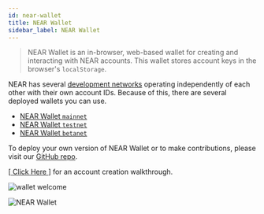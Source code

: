 ```yaml
---
id: near-wallet
title: NEAR Wallet
sidebar_label: NEAR Wallet
---
```


> NEAR Wallet is an in-browser, web-based wallet for creating and interacting with NEAR accounts. This wallet stores account keys in the browser's `localStorage`.

NEAR has several [development networks](https://docs.near.org/docs/roles/developer/networks) operating independently of each other with their own account IDs. Because of this, there are several deployed wallets you can use.

* [NEAR Wallet `mainnet`](https://wallet.near.org)
* [NEAR Wallet `testnet`](https://wallet.testnet.near.org)
* [NEAR Wallet `betanet`](https://wallet.betanet.near.org)

To deploy your own version of NEAR Wallet or to make contributions, please visit our [GitHub repo](https://github.com/near/near-wallet).

[[ Click Here ](/docs/local-setup/create-account)] for an account creation walkthrough.

![wallet welcome](/docs/assets/wallet-welcome.png)

![NEAR Wallet](/docs/assets/NEAR-Wallet.jpg)
